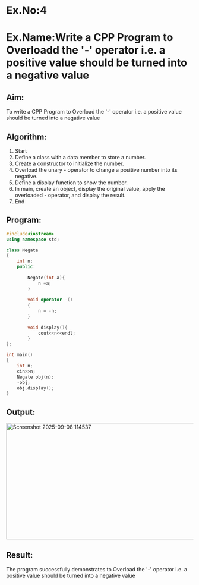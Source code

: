 # Ex.No:4
# Ex.Name:Write a CPP Program to Overloadd the '-' operator i.e. a positive value should be turned into a negative value

## Aim:
To write a CPP Program to Overload the '-' operator i.e. a positive value should be turned into a negative value



## Algorithm:
1. Start
2. Define a class with a data member to store a number.
3. Create a constructor to initialize the number.
4. Overload the unary - operator to change a positive number into its negative.
5. Define a display function to show the number.
6. In main, create an object, display the original value, apply the overloaded - operator, and display the result.
7. End


## Program:
```cpp
#include<iostream>
using namespace std;

class Negate
{
    int n;
    public:
    
        Negate(int a){
            n =a;
        }
        
        void operator -()
        {
            n = -n;
        }
        
        void display(){
            cout<<n<<endl;
        }
};

int main()
{
    int n;
    cin>>n;
    Negate obj(n);
    -obj;
    obj.display();
}
```


## Output:
<img width="1196" height="313" alt="Screenshot 2025-09-08 114537" src="https://github.com/user-attachments/assets/1ee71399-bfed-4651-b3ed-189ebfea85ce" />




## Result:
The program successfully demonstrates to Overload the '-' operator i.e. a positive value should be turned into a negative value





